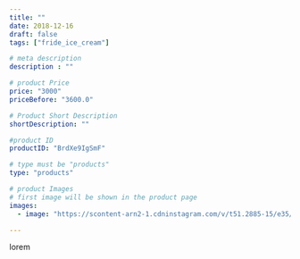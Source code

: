 ```yaml
---
title: ""
date: 2018-12-16
draft: false
tags: ["fride_ice_cream"]

# meta description
description : ""

# product Price
price: "3000"
priceBefore: "3600.0"

# Product Short Description
shortDescription: ""

#product ID
productID: "BrdXe9IgSmF"

# type must be "products"
type: "products"

# product Images
# first image will be shown in the product page
images:
  - image: "https://scontent-arn2-1.cdninstagram.com/v/t51.2885-15/e35/47431525_1956371041323388_5684558930994857973_n.jpg?tp=1&_nc_ht=scontent-arn2-1.cdninstagram.com&_nc_cat=104&_nc_ohc=1Iuq0Ceyn1sAX9JRAGO&ccb=7-4&oh=1219d5918322688bce2b0f72c9c35591&oe=60845B64&ig_cache_key=MTkzNTgwNjY5NzEzNDE3MjU0OQ%3D%3D.2-ccb7-4"

---
```

lorem
